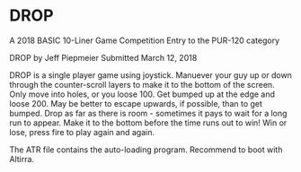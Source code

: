# DROP
A 2018 BASIC 10-Liner Game Competition Entry to the PUR-120 category

DROP by Jeff Piepmeier
Submitted March 12, 2018
 
DROP is a single player game using joystick. Manuever your guy up or down through the counter-scroll layers to make it to the bottom of the screen. Only move into holes, or you loose 100. Get bumped up at the edge and loose 200. May be better to escape upwards, if possible, than to get bumped. Drop as far as there is room - sometimes it pays to wait for a long run to appear. Make it to the bottom before the time runs out to win! Win or lose, press fire to play again and again.

The ATR file contains the auto-loading program. Recommend to boot with Altirra.

